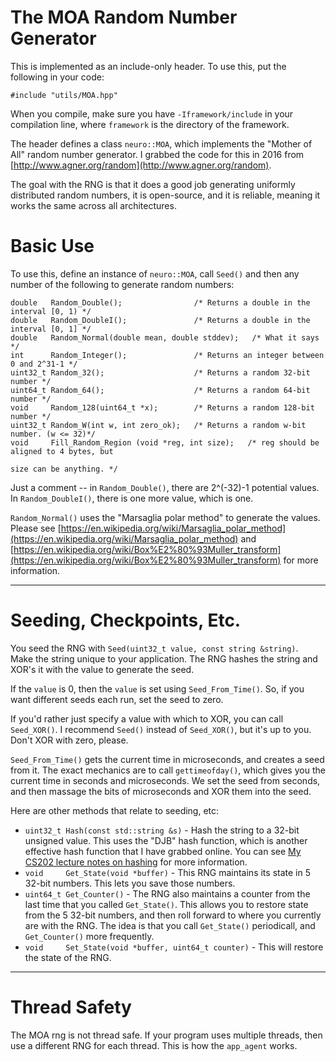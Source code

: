 # The MOA Random Number Generator

This is implemented as an include-only header.  To use this, put the following in your code:

```
#include "utils/MOA.hpp"
```

When you compile, make sure you have `-Iframework/include` in your compilation line, where
`framework` is the directory of the framework.

The header defines a class `neuro::MOA`, which implements the "Mother of All"
random number generator.  I grabbed the code for this in 2016 from
[http://www.agner.org/random](http://www.agner.org/random).    

The goal with the RNG is that it does a good job generating uniformly distributed random
numbers, it is open-source, and it is reliable, meaning it works the same across all
architectures.

# Basic Use

To use this, define an instance of `neuro::MOA`, call `Seed()` and then any number of the
following to generate random numbers:

```
double   Random_Double();                /* Returns a double in the interval [0, 1) */
double   Random_DoubleI();               /* Returns a double in the interval [0, 1] */
double   Random_Normal(double mean, double stddev);   /* What it says */
int      Random_Integer();               /* Returns an integer between 0 and 2^31-1 */
uint32_t Random_32();                    /* Returns a random 32-bit number */
uint64_t Random_64();                    /* Returns a random 64-bit number */
void     Random_128(uint64_t *x);        /* Returns a random 128-bit number */
uint32_t Random_W(int w, int zero_ok);   /* Returns a random w-bit number. (w <= 32)*/
void     Fill_Random_Region (void *reg, int size);   /* reg should be aligned to 4 bytes, but
                                                                   size can be anything. */
```

Just a comment -- in `Random_Double()`, there are 2^(-32)-1 potential values.  In
`Random_DoubleI()`, there is one more value, which is one.  

`Random_Normal()` uses the "Marsaglia polar method" to generate the values.  Please
see [https://en.wikipedia.org/wiki/Marsaglia_polar_method](https://en.wikipedia.org/wiki/Marsaglia_polar_method) and [https://en.wikipedia.org/wiki/Box%E2%80%93Muller_transform](https://en.wikipedia.org/wiki/Box%E2%80%93Muller_transform) for more information.

--------------------
# Seeding, Checkpoints, Etc.

You seed the RNG with `Seed(uint32_t value, const string &string)`.  
Make the string unique to
your application.  The RNG hashes the string and XOR's it with the value to generate
the seed.

If the `value` is 0, then the `value` is set using `Seed_From_Time()`.   So, if you want
different seeds each run, set the seed to zero.

If you'd rather just specify a value with which to XOR, you can call `Seed_XOR()`.  I
recommend `Seed()` instead of `Seed_XOR()`, but it's up to you.  Don't XOR with zero, please.

`Seed_From_Time()` gets the current time in microseconds, and creates a seed from it.
The exact mechanics are to call `gettimeofday()`, which gives you the current time in 
seconds and microseconds.  We set the seed from seconds, and then massage the bits of
microseconds and XOR them into the seed.

Here are other methods that relate to seeding, etc:

- `uint32_t Hash(const std::string &s)` - Hash the string to a 32-bit unsigned value.
  This uses the "DJB" hash function, which is another effective hash function that I have
  grabbed online.  You can see [My CS202 lecture notes on hashing](https://web.eecs.utk.edu/~jplank/plank/classes/cs202/Notes/Hashing/index.html) for more information.
- `void     Get_State(void *buffer)` - This RNG maintains its state in 5 32-bit numbers.  This
  lets you save those numbers.
- `uint64_t Get_Counter()` - The RNG also maintains a counter from the last time that you called
            `Get_State()`.  This allows you to restore state from the 5 32-bit numbers, and then
            roll forward to where you currently are with the RNG.  The idea is that you call
            `Get_State()` periodicall, and `Get_Counter()` more frequently.
- `void     Set_State(void *buffer, uint64_t counter)` - This will restore the state of the RNG.


--------------------
# Thread Safety

The MOA rng is not thread safe.  If your program uses multiple threads, then use a
different RNG for each thread.
This is how the `app_agent` works.  
